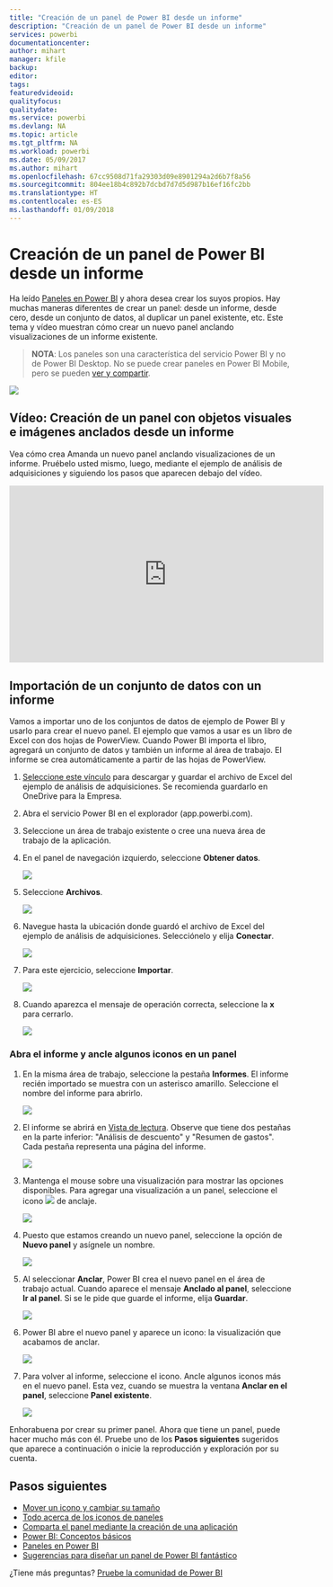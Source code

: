 ```yaml
---
title: "Creación de un panel de Power BI desde un informe"
description: "Creación de un panel de Power BI desde un informe"
services: powerbi
documentationcenter: 
author: mihart
manager: kfile
backup: 
editor: 
tags: 
featuredvideoid: 
qualityfocus: 
qualitydate: 
ms.service: powerbi
ms.devlang: NA
ms.topic: article
ms.tgt_pltfrm: NA
ms.workload: powerbi
ms.date: 05/09/2017
ms.author: mihart
ms.openlocfilehash: 67cc9508d71fa29303d09e8901294a2d6b7f8a56
ms.sourcegitcommit: 804ee18b4c892b7dcbd7d7d5d987b16ef16fc2bb
ms.translationtype: HT
ms.contentlocale: es-ES
ms.lasthandoff: 01/09/2018
---
```

# <a name="create-a-power-bi-dashboard-from-a-report"></a>Creación de un panel de Power BI desde un informe
Ha leído [Paneles en Power BI](service-dashboards.md) y ahora desea crear los suyos propios. Hay muchas maneras diferentes de crear un panel: desde un informe, desde cero, desde un conjunto de datos, al duplicar un panel existente, etc.  Este tema y vídeo muestran cómo crear un nuevo panel anclando visualizaciones de un informe existente.

> **NOTA**: Los paneles son una característica del servicio Power BI y no de Power BI Desktop. No se puede crear paneles en Power BI Mobile, pero se pueden [ver y compartir](mobile-apps-view-dashboard.md).
> 
> 

![](media/service-dashboard-create/power-bi-completed-dashboard-small.png)

## <a name="video-create-a-dashboard-by-pinning-visuals-and-images-from-a-report"></a>Vídeo: Creación de un panel con objetos visuales e imágenes anclados desde un informe
Vea cómo crea Amanda un nuevo panel anclando visualizaciones de un informe. Pruébelo usted mismo, luego, mediante el ejemplo de análisis de adquisiciones y siguiendo los pasos que aparecen debajo del vídeo.

<iframe width="560" height="315" src="https://www.youtube.com/embed/lJKgWnvl6bQ" frameborder="0" allowfullscreen></iframe>

## <a name="import-a-dataset-with-a-report"></a>Importación de un conjunto de datos con un informe
Vamos a importar uno de los conjuntos de datos de ejemplo de Power BI y usarlo para crear el nuevo panel. El ejemplo que vamos a usar es un libro de Excel con dos hojas de PowerView. Cuando Power BI importa el libro, agregará un conjunto de datos y también un informe al área de trabajo.  El informe se crea automáticamente a partir de las hojas de PowerView.

1. [Seleccione este vínculo](http://go.microsoft.com/fwlink/?LinkId=529784) para descargar y guardar el archivo de Excel del ejemplo de análisis de adquisiciones. Se recomienda guardarlo en OneDrive para la Empresa.
2. Abra el servicio Power BI en el explorador (app.powerbi.com).
3. Seleccione un área de trabajo existente o cree una nueva área de trabajo de la aplicación.
4. En el panel de navegación izquierdo, seleccione **Obtener datos**.
   
    ![](media/service-dashboard-create/power-bi-get-data3.png)
5. Seleccione **Archivos**.
   
   ![](media/service-dashboard-create/power-bi-select-files.png)
6. Navegue hasta la ubicación donde guardó el archivo de Excel del ejemplo de análisis de adquisiciones. Selecciónelo y elija **Conectar**.
   
   ![](media/service-dashboard-create/power-bi-connectnew.png)
7. Para este ejercicio, seleccione **Importar**.
   
    ![](media/service-dashboard-create/power-bi-import.png)
8. Cuando aparezca el mensaje de operación correcta, seleccione la **x** para cerrarlo.
   
   ![](media/service-dashboard-create/power-bi-view-datasetnew.png)

### <a name="open-the-report-and-pin-some-tiles-to-a-dashboard"></a>Abra el informe y ancle algunos iconos en un panel
1. En la misma área de trabajo, seleccione la pestaña **Informes**. El informe recién importado se muestra con un asterisco amarillo. Seleccione el nombre del informe para abrirlo.
   
    ![](media/service-dashboard-create/power-bi-reports.png)
2. El informe se abrirá en [Vista de lectura](service-reading-view-and-editing-view.md). Observe que tiene dos pestañas en la parte inferior: "Análisis de descuento" y "Resumen de gastos". Cada pestaña representa una página del informe.
   
    ![](media/service-dashboard-create/power-bi-reading-view.png)
3. Mantenga el mouse sobre una visualización para mostrar las opciones disponibles. Para agregar una visualización a un panel, seleccione el icono ![](media/service-dashboard-create/power-bi-pin-icon.png) de anclaje.
   
    ![](media/service-dashboard-create/power-bi-hover.png)
4. Puesto que estamos creando un nuevo panel, seleccione la opción de **Nuevo panel** y asígnele un nombre. 
   
   ![](media/service-dashboard-create/power-bi-pin-tile.png)
5. Al seleccionar **Anclar**, Power BI crea el nuevo panel en el área de trabajo actual. Cuando aparece el mensaje **Anclado al panel**, seleccione **Ir al panel**. Si se le pide que guarde el informe, elija **Guardar**.
   
     ![](media/service-dashboard-create/power-bi-pin-success.png)
6. Power BI abre el nuevo panel y aparece un icono: la visualización que acabamos de anclar. 
   
   ![](media/service-dashboard-create/power-bi-pinned.png)
7. Para volver al informe, seleccione el icono. Ancle algunos iconos más en el nuevo panel. Esta vez, cuando se muestra la ventana **Anclar en el panel**, seleccione **Panel existente**.  
   
   ![](media/service-dashboard-create/power-bi-existing-dashboard.png)

Enhorabuena por crear su primer panel. Ahora que tiene un panel, puede hacer mucho más con él.  Pruebe uno de los **Pasos siguientes** sugeridos que aparece a continuación o inicie la reproducción y exploración por su cuenta.   

## <a name="next-steps"></a>Pasos siguientes
* [Mover un icono y cambiar su tamaño](service-dashboard-edit-tile.md)
* [Todo acerca de los iconos de paneles](service-dashboard-tiles.md)
* [Comparta el panel mediante la creación de una aplicación](service-create-distribute-apps.md)
* [Power BI: Conceptos básicos](service-basic-concepts.md)
* [Paneles en Power BI](service-dashboards.md)
* [Sugerencias para diseñar un panel de Power BI fantástico](service-dashboards-design-tips.md)

¿Tiene más preguntas? [Pruebe la comunidad de Power BI](http://community.powerbi.com/)

